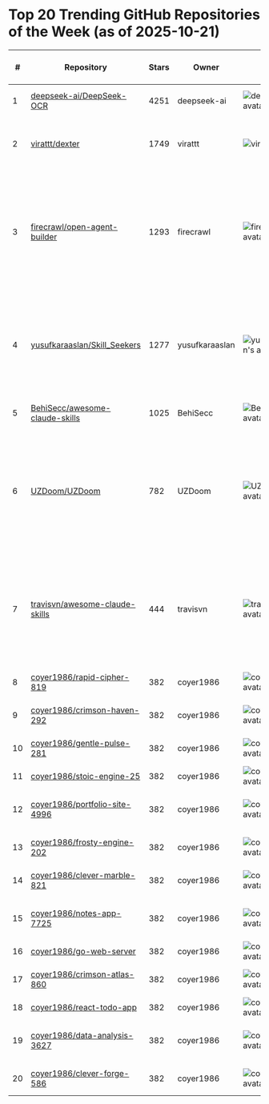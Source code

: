 # Top 20 Trending GitHub Repositories of the Week (as of 2025-10-21)

| # | Repository | Stars | Owner | Avatar | Description | Topics | URL | Created At | Updated At | Pushed At | Git URL | SSH URL | Clone URL | SVN URL | Homepage | Size | Language | Forks Count | Open Issues Count | Default Branch | License |
|---|------------|-------|-------|--------|-------------|--------|-----|------------|------------|-----------|---------|---------|-----------|---------|----------|------|----------|--------------|-------------------|----------------|---------|
| 1 | [deepseek-ai/DeepSeek-OCR](https://github.com/deepseek-ai/DeepSeek-OCR) | 4251 | deepseek-ai | ![deepseek-ai's avatar](https://avatars.githubusercontent.com/u/148330874?v=4) | Contexts Optical Compression | No topics | [https://github.com/deepseek-ai/DeepSeek-OCR](https://github.com/deepseek-ai/DeepSeek-OCR) | 2025-10-17T06:14:27Z | 2025-10-21T02:29:46Z | 2025-10-21T00:07:00Z | git://github.com/deepseek-ai/DeepSeek-OCR.git | git@github.com:deepseek-ai/DeepSeek-OCR.git | https://github.com/deepseek-ai/DeepSeek-OCR.git | https://github.com/deepseek-ai/DeepSeek-OCR | No homepage | 7970 | Python | 165 | 12 | main | MIT License |
| 2 | [virattt/dexter](https://github.com/virattt/dexter) | 1749 | virattt | ![virattt's avatar](https://avatars.githubusercontent.com/u/901795?v=4) | An autonomous agent for deep financial research | No topics | [https://github.com/virattt/dexter](https://github.com/virattt/dexter) | 2025-10-14T21:02:00Z | 2025-10-21T02:21:30Z | 2025-10-18T00:35:08Z | git://github.com/virattt/dexter.git | git@github.com:virattt/dexter.git | https://github.com/virattt/dexter.git | https://github.com/virattt/dexter | No homepage | 102 | Python | 199 | 5 | main | No license |
| 3 | [firecrawl/open-agent-builder](https://github.com/firecrawl/open-agent-builder) | 1293 | firecrawl | ![firecrawl's avatar](https://avatars.githubusercontent.com/u/135057108?v=4) | 🔥 Visual workflow builder for AI agents powered by Firecrawl - drag-and-drop web scraping pipelines with real-time execution | No topics | [https://github.com/firecrawl/open-agent-builder](https://github.com/firecrawl/open-agent-builder) | 2025-10-16T15:34:46Z | 2025-10-21T02:27:26Z | 2025-10-20T15:15:47Z | git://github.com/firecrawl/open-agent-builder.git | git@github.com:firecrawl/open-agent-builder.git | https://github.com/firecrawl/open-agent-builder.git | https://github.com/firecrawl/open-agent-builder | No homepage | 1104 | TypeScript | 202 | 0 | main | No license |
| 4 | [yusufkaraaslan/Skill_Seekers](https://github.com/yusufkaraaslan/Skill_Seekers) | 1277 | yusufkaraaslan | ![yusufkaraaslan's avatar](https://avatars.githubusercontent.com/u/11597362?v=4) | Single powerful tool to convert ANY documentation website into a Claude skill | ai-tools, automation, claude-ai, claude-skills, documentation, documentation-generator, mcp, mcp-server, python, web-scraping | [https://github.com/yusufkaraaslan/Skill_Seekers](https://github.com/yusufkaraaslan/Skill_Seekers) | 2025-10-17T14:43:48Z | 2025-10-21T02:29:26Z | 2025-10-20T21:56:56Z | git://github.com/yusufkaraaslan/Skill_Seekers.git | git@github.com:yusufkaraaslan/Skill_Seekers.git | https://github.com/yusufkaraaslan/Skill_Seekers.git | https://github.com/yusufkaraaslan/Skill_Seekers | No homepage | 271 | Python | 114 | 131 | main | MIT License |
| 5 | [BehiSecc/awesome-claude-skills](https://github.com/BehiSecc/awesome-claude-skills) | 1025 | BehiSecc | ![BehiSecc's avatar](https://avatars.githubusercontent.com/u/226653201?v=4) | A curated list of Claude Skills. | No topics | [https://github.com/BehiSecc/awesome-claude-skills](https://github.com/BehiSecc/awesome-claude-skills) | 2025-10-17T15:05:35Z | 2025-10-21T02:29:58Z | 2025-10-20T10:26:18Z | git://github.com/BehiSecc/awesome-claude-skills.git | git@github.com:BehiSecc/awesome-claude-skills.git | https://github.com/BehiSecc/awesome-claude-skills.git | https://github.com/BehiSecc/awesome-claude-skills | No homepage | 11 | No language specified | 68 | 2 | main | No license |
| 6 | [UZDoom/UZDoom](https://github.com/UZDoom/UZDoom) | 782 | UZDoom | ![UZDoom's avatar](https://avatars.githubusercontent.com/u/225690058?v=4) | UZDoom is a feature centric port for all Doom engine games, based on GZDoom, adding an advanced renderer and powerful scripting capabilities | No topics | [https://github.com/UZDoom/UZDoom](https://github.com/UZDoom/UZDoom) | 2025-10-14T15:41:42Z | 2025-10-21T02:28:49Z | 2025-10-20T22:50:44Z | git://github.com/UZDoom/UZDoom.git | git@github.com:UZDoom/UZDoom.git | https://github.com/UZDoom/UZDoom.git | https://github.com/UZDoom/UZDoom | http://zdoom.org | 176848 | C++ | 40 | 97 | main | GNU General Public License v3.0 |
| 7 | [travisvn/awesome-claude-skills](https://github.com/travisvn/awesome-claude-skills) | 444 | travisvn | ![travisvn's avatar](https://avatars.githubusercontent.com/u/2686415?v=4) | A curated list of awesome Claude Skills, resources, and tools for customizing Claude AI workflows — particularly Claude Code | agentic-coding, anthropic, awesome, awesome-list, awesome-lists, claude, claude-ai, claude-code, claude-desktop, claude-skills, claudeskills | [https://github.com/travisvn/awesome-claude-skills](https://github.com/travisvn/awesome-claude-skills) | 2025-10-16T20:42:39Z | 2025-10-21T02:27:05Z | 2025-10-20T23:57:06Z | git://github.com/travisvn/awesome-claude-skills.git | git@github.com:travisvn/awesome-claude-skills.git | https://github.com/travisvn/awesome-claude-skills.git | https://github.com/travisvn/awesome-claude-skills | No homepage | 103 | No language specified | 18 | 0 | main | No license |
| 8 | [coyer1986/rapid-cipher-819](https://github.com/coyer1986/rapid-cipher-819) | 382 | coyer1986 | ![coyer1986's avatar](https://avatars.githubusercontent.com/u/237033028?v=4) | No description | No topics | [https://github.com/coyer1986/rapid-cipher-819](https://github.com/coyer1986/rapid-cipher-819) | 2025-10-14T14:35:12Z | 2025-10-21T00:31:30Z | 2025-10-14T14:54:30Z | git://github.com/coyer1986/rapid-cipher-819.git | git@github.com:coyer1986/rapid-cipher-819.git | https://github.com/coyer1986/rapid-cipher-819.git | https://github.com/coyer1986/rapid-cipher-819 | No homepage | 2 | Go | 0 | 0 | main | No license |
| 9 | [coyer1986/crimson-haven-292](https://github.com/coyer1986/crimson-haven-292) | 382 | coyer1986 | ![coyer1986's avatar](https://avatars.githubusercontent.com/u/237033028?v=4) | No description | No topics | [https://github.com/coyer1986/crimson-haven-292](https://github.com/coyer1986/crimson-haven-292) | 2025-10-14T12:55:30Z | 2025-10-21T00:30:37Z | 2025-10-14T12:55:30Z | git://github.com/coyer1986/crimson-haven-292.git | git@github.com:coyer1986/crimson-haven-292.git | https://github.com/coyer1986/crimson-haven-292.git | https://github.com/coyer1986/crimson-haven-292 | No homepage | 0 | No language specified | 0 | 0 | main | No license |
| 10 | [coyer1986/gentle-pulse-281](https://github.com/coyer1986/gentle-pulse-281) | 382 | coyer1986 | ![coyer1986's avatar](https://avatars.githubusercontent.com/u/237033028?v=4) | No description | No topics | [https://github.com/coyer1986/gentle-pulse-281](https://github.com/coyer1986/gentle-pulse-281) | 2025-10-14T14:36:46Z | 2025-10-21T00:30:57Z | 2025-10-14T14:49:26Z | git://github.com/coyer1986/gentle-pulse-281.git | git@github.com:coyer1986/gentle-pulse-281.git | https://github.com/coyer1986/gentle-pulse-281.git | https://github.com/coyer1986/gentle-pulse-281 | No homepage | 2 | No language specified | 1 | 0 | main | No license |
| 11 | [coyer1986/stoic-engine-25](https://github.com/coyer1986/stoic-engine-25) | 382 | coyer1986 | ![coyer1986's avatar](https://avatars.githubusercontent.com/u/237033028?v=4) | No description | No topics | [https://github.com/coyer1986/stoic-engine-25](https://github.com/coyer1986/stoic-engine-25) | 2025-10-14T14:35:41Z | 2025-10-21T00:31:41Z | 2025-10-14T14:53:22Z | git://github.com/coyer1986/stoic-engine-25.git | git@github.com:coyer1986/stoic-engine-25.git | https://github.com/coyer1986/stoic-engine-25.git | https://github.com/coyer1986/stoic-engine-25 | No homepage | 2 | Go | 0 | 0 | main | No license |
| 12 | [coyer1986/portfolio-site-4996](https://github.com/coyer1986/portfolio-site-4996) | 382 | coyer1986 | ![coyer1986's avatar](https://avatars.githubusercontent.com/u/237033028?v=4) | Project repository created at 2025-10-14 | No topics | [https://github.com/coyer1986/portfolio-site-4996](https://github.com/coyer1986/portfolio-site-4996) | 2025-10-14T17:29:24Z | 2025-10-21T00:31:23Z | 2025-10-14T17:29:24Z | git://github.com/coyer1986/portfolio-site-4996.git | git@github.com:coyer1986/portfolio-site-4996.git | https://github.com/coyer1986/portfolio-site-4996.git | https://github.com/coyer1986/portfolio-site-4996 | No homepage | 0 | No language specified | 1 | 0 | main | No license |
| 13 | [coyer1986/frosty-engine-202](https://github.com/coyer1986/frosty-engine-202) | 382 | coyer1986 | ![coyer1986's avatar](https://avatars.githubusercontent.com/u/237033028?v=4) | No description | No topics | [https://github.com/coyer1986/frosty-engine-202](https://github.com/coyer1986/frosty-engine-202) | 2025-10-14T12:55:27Z | 2025-10-21T00:30:55Z | 2025-10-14T17:39:02Z | git://github.com/coyer1986/frosty-engine-202.git | git@github.com:coyer1986/frosty-engine-202.git | https://github.com/coyer1986/frosty-engine-202.git | https://github.com/coyer1986/frosty-engine-202 | No homepage | 3 | Python | 0 | 1 | main | No license |
| 14 | [coyer1986/clever-marble-821](https://github.com/coyer1986/clever-marble-821) | 382 | coyer1986 | ![coyer1986's avatar](https://avatars.githubusercontent.com/u/237033028?v=4) | No description | No topics | [https://github.com/coyer1986/clever-marble-821](https://github.com/coyer1986/clever-marble-821) | 2025-10-14T14:36:27Z | 2025-10-21T00:30:22Z | 2025-10-14T14:50:47Z | git://github.com/coyer1986/clever-marble-821.git | git@github.com:coyer1986/clever-marble-821.git | https://github.com/coyer1986/clever-marble-821.git | https://github.com/coyer1986/clever-marble-821 | No homepage | 2 | Go | 0 | 0 | main | No license |
| 15 | [coyer1986/notes-app-7725](https://github.com/coyer1986/notes-app-7725) | 382 | coyer1986 | ![coyer1986's avatar](https://avatars.githubusercontent.com/u/237033028?v=4) | Project repository created at 2025-10-14 | No topics | [https://github.com/coyer1986/notes-app-7725](https://github.com/coyer1986/notes-app-7725) | 2025-10-14T17:29:05Z | 2025-10-21T00:31:18Z | 2025-10-14T17:39:12Z | git://github.com/coyer1986/notes-app-7725.git | git@github.com:coyer1986/notes-app-7725.git | https://github.com/coyer1986/notes-app-7725.git | https://github.com/coyer1986/notes-app-7725 | No homepage | 1 | No language specified | 1 | 2 | main | No license |
| 16 | [coyer1986/go-web-server](https://github.com/coyer1986/go-web-server) | 382 | coyer1986 | ![coyer1986's avatar](https://avatars.githubusercontent.com/u/237033028?v=4) | 🐹 Go web server | go, web | [https://github.com/coyer1986/go-web-server](https://github.com/coyer1986/go-web-server) | 2025-10-14T16:53:11Z | 2025-10-21T00:31:00Z | 2025-10-14T17:01:55Z | git://github.com/coyer1986/go-web-server.git | git@github.com:coyer1986/go-web-server.git | https://github.com/coyer1986/go-web-server.git | https://github.com/coyer1986/go-web-server | No homepage | 2 | Go | 0 | 0 | main | No license |
| 17 | [coyer1986/crimson-atlas-860](https://github.com/coyer1986/crimson-atlas-860) | 382 | coyer1986 | ![coyer1986's avatar](https://avatars.githubusercontent.com/u/237033028?v=4) | No description | No topics | [https://github.com/coyer1986/crimson-atlas-860](https://github.com/coyer1986/crimson-atlas-860) | 2025-10-14T14:36:01Z | 2025-10-21T00:30:36Z | 2025-10-14T14:52:08Z | git://github.com/coyer1986/crimson-atlas-860.git | git@github.com:coyer1986/crimson-atlas-860.git | https://github.com/coyer1986/crimson-atlas-860.git | https://github.com/coyer1986/crimson-atlas-860 | No homepage | 2 | No language specified | 1 | 0 | main | No license |
| 18 | [coyer1986/react-todo-app](https://github.com/coyer1986/react-todo-app) | 382 | coyer1986 | ![coyer1986's avatar](https://avatars.githubusercontent.com/u/237033028?v=4) | ✅ React todo app | javascript, react | [https://github.com/coyer1986/react-todo-app](https://github.com/coyer1986/react-todo-app) | 2025-10-14T17:02:06Z | 2025-10-21T00:31:33Z | 2025-10-14T17:02:17Z | git://github.com/coyer1986/react-todo-app.git | git@github.com:coyer1986/react-todo-app.git | https://github.com/coyer1986/react-todo-app.git | https://github.com/coyer1986/react-todo-app | No homepage | 0 | JavaScript | 0 | 0 | main | No license |
| 19 | [coyer1986/data-analysis-3627](https://github.com/coyer1986/data-analysis-3627) | 382 | coyer1986 | ![coyer1986's avatar](https://avatars.githubusercontent.com/u/237033028?v=4) | Project repository created at 2025-10-14 | No topics | [https://github.com/coyer1986/data-analysis-3627](https://github.com/coyer1986/data-analysis-3627) | 2025-10-14T17:29:14Z | 2025-10-21T00:30:43Z | 2025-10-14T17:29:15Z | git://github.com/coyer1986/data-analysis-3627.git | git@github.com:coyer1986/data-analysis-3627.git | https://github.com/coyer1986/data-analysis-3627.git | https://github.com/coyer1986/data-analysis-3627 | No homepage | 0 | No language specified | 0 | 0 | main | No license |
| 20 | [coyer1986/clever-forge-586](https://github.com/coyer1986/clever-forge-586) | 382 | coyer1986 | ![coyer1986's avatar](https://avatars.githubusercontent.com/u/237033028?v=4) | No description | No topics | [https://github.com/coyer1986/clever-forge-586](https://github.com/coyer1986/clever-forge-586) | 2025-10-14T12:55:24Z | 2025-10-21T00:30:20Z | 2025-10-14T12:55:26Z | git://github.com/coyer1986/clever-forge-586.git | git@github.com:coyer1986/clever-forge-586.git | https://github.com/coyer1986/clever-forge-586.git | https://github.com/coyer1986/clever-forge-586 | No homepage | 0 | C++ | 0 | 0 | main | No license |